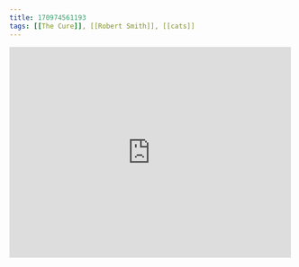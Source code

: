 ```yaml
---
title: 170974561193
tags: [[The Cure]], [[Robert Smith]], [[cats]]
---
```

<iframe allow="accelerometer; autoplay; clipboard-write; encrypted-media; gyroscope; picture-in-picture" allowfullscreen="" frameborder="0" height="375" id="youtube_iframe" src="https://www.youtube.com/embed/mcUza_wWCfA?feature=oembed&amp;enablejsapi=1&amp;origin=https://safe.txmblr.com&amp;wmode=opaque" width="500"></iframe>